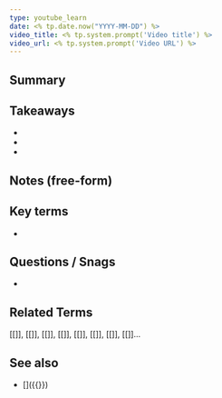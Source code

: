 ```yaml
---
type: youtube_learn
date: <% tp.date.now("YYYY-MM-DD") %>
video_title: <% tp.system.prompt('Video title') %>
video_url: <% tp.system.prompt('Video URL') %>
---
```


## Summary
<!-- 1–2 строки, главная мысль из видео. -->

## Takeaways
- <!-- пункт 1 -->
- <!-- пункт 2 -->
- 

## Notes (free-form)
<!-- Пиши как идёт: наблюдения, примеры, куски кода, ссылки. -->

## Key terms
- <!-- термин — короткое определение -->

## Questions / Snags
- <!-- что осталось неясным; к чему вернуться позже -->



## Related Terms
<!-- Ссылки все термины, которые похожи на этот. БЕЗ **** звездочек. не используй жирный шрифт здесь -->

[[]], [[]], [[]], [[]], [[]], [[]], [[]], [[]]...


## See also

<!-- Ссылки на более глубокие материалы: лекции, внешние статьи, стандарты из интернета -->
- \[\]({{}})           
